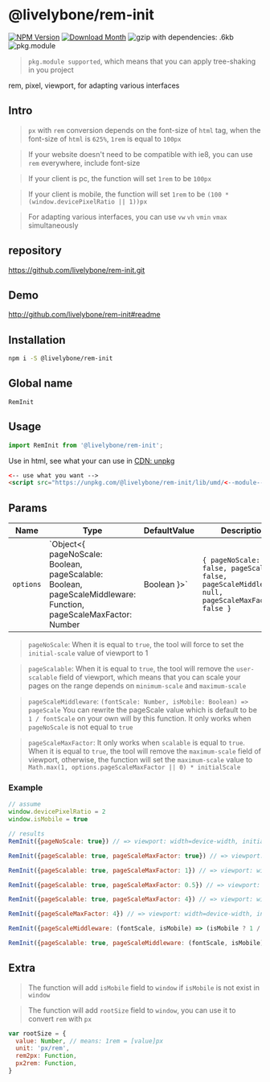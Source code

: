 # @livelybone/rem-init
[![NPM Version](http://img.shields.io/npm/v/@livelybone/rem-init.svg?style=flat-square)](https://www.npmjs.com/package/@livelybone/rem-init)
[![Download Month](http://img.shields.io/npm/dm/@livelybone/rem-init.svg?style=flat-square)](https://www.npmjs.com/package/@livelybone/rem-init)
![gzip with dependencies: .6kb](https://img.shields.io/badge/gzip--with--dependencies-.6kb-brightgreen.svg "gzip with dependencies: .6kb")
![pkg.module](https://img.shields.io/badge/pkg.module-supported-blue.svg "pkg.module")

> `pkg.module supported`, which means that you can apply tree-shaking in you project

rem, pixel, viewport, for adapting various interfaces

## Intro
> `px` with `rem` conversion depends on the font-size of `html` tag, when the font-size of `html` is `625%`, `1rem` is equal to `100px`

> If your website doesn't need to be compatible with ie8, you can use `rem` everywhere, include font-size

> If your client is pc, the function will set `1rem` to be `100px`

> If your client is mobile, the function will set `1rem` to be `(100 * (window.devicePixelRatio || 1))px`

> For adapting various interfaces, you can use `vw` `vh` `vmin` `vmax` simultaneously

## repository
https://github.com/livelybone/rem-init.git

## Demo
http://github.com/livelybone/rem-init#readme

## Installation
```bash
npm i -S @livelybone/rem-init
```

## Global name
`RemInit`

## Usage
```js
import RemInit from '@livelybone/rem-init';
```

Use in html, see what your can use in [CDN: unpkg](https://unpkg.com/@livelybone/rem-init/lib/umd/)
```html
<-- use what you want -->
<script src="https://unpkg.com/@livelybone/rem-init/lib/umd/<--module-->.js"></script>
```

## Params
| Name              | Type                                                                                                                              | DefaultValue                                                                                                 | Description  |
| ----------------- | --------------------------------------------------------------------------------------------------------------------------------- | ------------------------------------------------------------------------------------------------------------ | ------------ |
| `options`         | `Object<{ pageNoScale: Boolean, pageScalable: Boolean, pageScaleMiddleware: Function, pageScaleMaxFactor: Number|Boolean }>`  | `{ pageNoScale: false, pageScalable: false, pageScaleMiddleware: null, pageScaleMaxFactor: false }`      |  |

> `pageNoScale`: When it is equal to `true`, the tool will force to set the `initial-scale` value of viewport to 1

> `pageScalable`: When it is equal to `true`, the tool will remove the `user-scalable` field of viewport, which means that you can scale your pages on the range depends on `minimum-scale` and `maximum-scale`

> `pageScaleMiddleware`: `(fontScale: Number, isMobile: Boolean) => pageScale` You can rewrite the pageScale value which is default to be `1 / fontScale` on your own will by this function. It only works when `pageNoScale` is not equal to `true`

> `pageScaleMaxFactor`: It only works when `scalable` is equal to `true`. When it is equal to `true`, the tool will remove the `maximum-scale` field of viewport, otherwise, the function will set the `maximum-scale` value to `Math.max(1, options.pageScaleMaxFactor || 0) * initialScale`

### Example
```js
// assume
window.devicePixelRatio = 2
window.isMobile = true

// results
RemInit({pageNoScale: true}) // => viewport: width=device-width, initial-scale=1, minimum-scale=1, maximum-scale=1, user-scalable=no

RemInit({pageScalable: true, pageScaleMaxFactor: true}) // => viewport: width=device-width, initial-scale=0.5, minimum-scale=0.5

RemInit({pageScalable: true, pageScaleMaxFactor: 1}) // => viewport: width=device-width, initial-scale=0.5, minimum-scale=0.5, maximum-scale=0.5

RemInit({pageScalable: true, pageScaleMaxFactor: 0.5}) // => viewport: width=device-width, initial-scale=0.5, minimum-scale=0.5, maximum-scale=0.5

RemInit({pageScalable: true, pageScaleMaxFactor: 4}) // => viewport: width=device-width, initial-scale=0.5, minimum-scale=0.5, maximum-scale=2

RemInit({pageScaleMaxFactor: 4}) // => viewport: width=device-width, initial-scale=0.5, minimum-scale=0.5, maximum-scale=0.5, user-scalable=no

RemInit({pageScaleMiddleware: (fontScale, isMobile) => (isMobile ? 1 / fontScale / fontScale : 1)}) // => viewport: width=device-width, initial-scale=0.25, minimum-scale=0.25, maximum-scale=0.25

RemInit({pageScalable: true, pageScaleMiddleware: (fontScale, isMobile) => (isMobile ? 1 / fontScale / fontScale : 1), pageScaleMaxFactor: 4}) // => viewport: width=device-width, initial-scale=0.25, minimum-scale=0.25, maximum-scale=1
```

## Extra

> The function will add `isMobile` field to `window` if `isMobile` is not exist in `window`

> The function will add `rootSize` field to `window`, you can use it to convert `rem` with `px`
```js
var rootSize = {
  value: Number, // means: 1rem = [value]px
  unit: 'px/rem',
  rem2px: Function,
  px2rem: Function,
}
```
